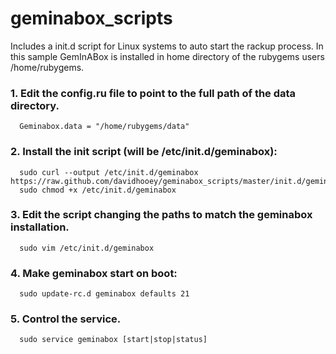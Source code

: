 geminabox_scripts
=================

Includes a init.d script for Linux systems to auto start the rackup process. In this sample GemInABox is installed in home directory of the rubygems users /home/rubygems.

### 1. Edit the config.ru file to point to the full path of the data directory.
```
  Geminabox.data = "/home/rubygems/data"
```

### 2. Install the init script (will be /etc/init.d/geminabox):
```
  sudo curl --output /etc/init.d/geminabox https://raw.github.com/davidhooey/geminabox_scripts/master/init.d/geminabox
  sudo chmod +x /etc/init.d/geminabox
```

### 3. Edit the script changing the paths to match the geminabox installation.
```
  sudo vim /etc/init.d/geminabox
```

### 4. Make geminabox start on boot:
```
  sudo update-rc.d geminabox defaults 21
```

### 5. Control the service.
```
  sudo service geminabox [start|stop|status]
```
